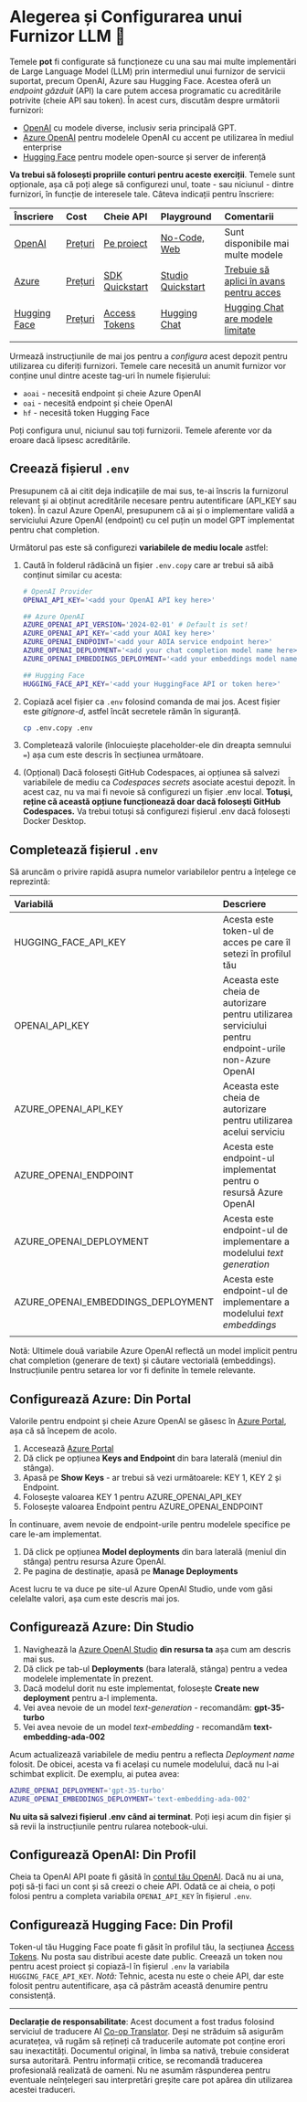 <!--
CO_OP_TRANSLATOR_METADATA:
{
  "original_hash": "49ededa179004ea998664c780fbeac39",
  "translation_date": "2025-08-26T19:11:56+00:00",
  "source_file": "00-course-setup/03-providers.md",
  "language_code": "ro"
}
-->
# Alegerea și Configurarea unui Furnizor LLM 🔑

Temele **pot** fi configurate să funcționeze cu una sau mai multe implementări de Large Language Model (LLM) prin intermediul unui furnizor de servicii suportat, precum OpenAI, Azure sau Hugging Face. Acestea oferă un _endpoint găzduit_ (API) la care putem accesa programatic cu acreditările potrivite (cheie API sau token). În acest curs, discutăm despre următorii furnizori:

 - [OpenAI](https://platform.openai.com/docs/models?WT.mc_id=academic-105485-koreyst) cu modele diverse, inclusiv seria principală GPT.
 - [Azure OpenAI](https://learn.microsoft.com/azure/ai-services/openai/?WT.mc_id=academic-105485-koreyst) pentru modelele OpenAI cu accent pe utilizarea în mediul enterprise
 - [Hugging Face](https://huggingface.co/docs/hub/index?WT.mc_id=academic-105485-koreyst) pentru modele open-source și server de inferență

**Va trebui să folosești propriile conturi pentru aceste exerciții**. Temele sunt opționale, așa că poți alege să configurezi unul, toate - sau niciunul - dintre furnizori, în funcție de interesele tale. Câteva indicații pentru înscriere:

| Înscriere | Cost | Cheie API | Playground | Comentarii |
|:---|:---|:---|:---|:---|
| [OpenAI](https://platform.openai.com/signup?WT.mc_id=academic-105485-koreyst)| [Prețuri](https://openai.com/pricing#language-models?WT.mc_id=academic-105485-koreyst)| [Pe proiect](https://platform.openai.com/api-keys?WT.mc_id=academic-105485-koreyst) | [No-Code, Web](https://platform.openai.com/playground?WT.mc_id=academic-105485-koreyst) | Sunt disponibile mai multe modele |
| [Azure](https://aka.ms/azure/free?WT.mc_id=academic-105485-koreyst)| [Prețuri](https://azure.microsoft.com/pricing/details/cognitive-services/openai-service/?WT.mc_id=academic-105485-koreyst)| [SDK Quickstart](https://learn.microsoft.com/azure/ai-services/openai/quickstart?WT.mc_id=academic-105485-koreyst)| [Studio Quickstart](https://learn.microsoft.com/azure/ai-services/openai/quickstart?WT.mc_id=academic-105485-koreyst) |  [Trebuie să aplici în avans pentru acces](https://learn.microsoft.com/azure/ai-services/openai/?WT.mc_id=academic-105485-koreyst)|
| [Hugging Face](https://huggingface.co/join?WT.mc_id=academic-105485-koreyst) | [Prețuri](https://huggingface.co/pricing) | [Access Tokens](https://huggingface.co/docs/hub/security-tokens?WT.mc_id=academic-105485-koreyst) | [Hugging Chat](https://huggingface.co/chat/?WT.mc_id=academic-105485-koreyst)| [Hugging Chat are modele limitate](https://huggingface.co/chat/models?WT.mc_id=academic-105485-koreyst) |
| | | | | |

Urmează instrucțiunile de mai jos pentru a _configura_ acest depozit pentru utilizarea cu diferiți furnizori. Temele care necesită un anumit furnizor vor conține unul dintre aceste tag-uri în numele fișierului:

- `aoai` - necesită endpoint și cheie Azure OpenAI
- `oai` - necesită endpoint și cheie OpenAI
- `hf` - necesită token Hugging Face

Poți configura unul, niciunul sau toți furnizorii. Temele aferente vor da eroare dacă lipsesc acreditările.

## Creează fișierul `.env`

Presupunem că ai citit deja indicațiile de mai sus, te-ai înscris la furnizorul relevant și ai obținut acreditările necesare pentru autentificare (API_KEY sau token). În cazul Azure OpenAI, presupunem că ai și o implementare validă a serviciului Azure OpenAI (endpoint) cu cel puțin un model GPT implementat pentru chat completion.

Următorul pas este să configurezi **variabilele de mediu locale** astfel:

1. Caută în folderul rădăcină un fișier `.env.copy` care ar trebui să aibă conținut similar cu acesta:

   ```bash
   # OpenAI Provider
   OPENAI_API_KEY='<add your OpenAI API key here>'

   ## Azure OpenAI
   AZURE_OPENAI_API_VERSION='2024-02-01' # Default is set!
   AZURE_OPENAI_API_KEY='<add your AOAI key here>'
   AZURE_OPENAI_ENDPOINT='<add your AOIA service endpoint here>'
   AZURE_OPENAI_DEPLOYMENT='<add your chat completion model name here>' 
   AZURE_OPENAI_EMBEDDINGS_DEPLOYMENT='<add your embeddings model name here>'

   ## Hugging Face
   HUGGING_FACE_API_KEY='<add your HuggingFace API or token here>'
   ```

2. Copiază acel fișier ca `.env` folosind comanda de mai jos. Acest fișier este _gitignore-d_, astfel încât secretele rămân în siguranță.

   ```bash
   cp .env.copy .env
   ```

3. Completează valorile (înlocuiește placeholder-ele din dreapta semnului `=`) așa cum este descris în secțiunea următoare.

4. (Opțional) Dacă folosești GitHub Codespaces, ai opțiunea să salvezi variabilele de mediu ca _Codespaces secrets_ asociate acestui depozit. În acest caz, nu va mai fi nevoie să configurezi un fișier .env local. **Totuși, reține că această opțiune funcționează doar dacă folosești GitHub Codespaces.** Va trebui totuși să configurezi fișierul .env dacă folosești Docker Desktop.

## Completează fișierul `.env`

Să aruncăm o privire rapidă asupra numelor variabilelor pentru a înțelege ce reprezintă:

| Variabilă  | Descriere  |
| :--- | :--- |
| HUGGING_FACE_API_KEY | Acesta este token-ul de acces pe care îl setezi în profilul tău |
| OPENAI_API_KEY | Aceasta este cheia de autorizare pentru utilizarea serviciului pentru endpoint-urile non-Azure OpenAI |
| AZURE_OPENAI_API_KEY | Aceasta este cheia de autorizare pentru utilizarea acelui serviciu |
| AZURE_OPENAI_ENDPOINT | Acesta este endpoint-ul implementat pentru o resursă Azure OpenAI |
| AZURE_OPENAI_DEPLOYMENT | Acesta este endpoint-ul de implementare a modelului _text generation_ |
| AZURE_OPENAI_EMBEDDINGS_DEPLOYMENT | Acesta este endpoint-ul de implementare a modelului _text embeddings_ |
| | |

Notă: Ultimele două variabile Azure OpenAI reflectă un model implicit pentru chat completion (generare de text) și căutare vectorială (embeddings). Instrucțiunile pentru setarea lor vor fi definite în temele relevante.

## Configurează Azure: Din Portal

Valorile pentru endpoint și cheie Azure OpenAI se găsesc în [Azure Portal](https://portal.azure.com?WT.mc_id=academic-105485-koreyst), așa că să începem de acolo.

1. Accesează [Azure Portal](https://portal.azure.com?WT.mc_id=academic-105485-koreyst)
1. Dă click pe opțiunea **Keys and Endpoint** din bara laterală (meniul din stânga).
1. Apasă pe **Show Keys** - ar trebui să vezi următoarele: KEY 1, KEY 2 și Endpoint.
1. Folosește valoarea KEY 1 pentru AZURE_OPENAI_API_KEY
1. Folosește valoarea Endpoint pentru AZURE_OPENAI_ENDPOINT

În continuare, avem nevoie de endpoint-urile pentru modelele specifice pe care le-am implementat.

1. Dă click pe opțiunea **Model deployments** din bara laterală (meniul din stânga) pentru resursa Azure OpenAI.
1. Pe pagina de destinație, apasă pe **Manage Deployments**

Acest lucru te va duce pe site-ul Azure OpenAI Studio, unde vom găsi celelalte valori, așa cum este descris mai jos.

## Configurează Azure: Din Studio

1. Navighează la [Azure OpenAI Studio](https://oai.azure.com?WT.mc_id=academic-105485-koreyst) **din resursa ta** așa cum am descris mai sus.
1. Dă click pe tab-ul **Deployments** (bara laterală, stânga) pentru a vedea modelele implementate în prezent.
1. Dacă modelul dorit nu este implementat, folosește **Create new deployment** pentru a-l implementa.
1. Vei avea nevoie de un model _text-generation_ - recomandăm: **gpt-35-turbo**
1. Vei avea nevoie de un model _text-embedding_ - recomandăm **text-embedding-ada-002**

Acum actualizează variabilele de mediu pentru a reflecta _Deployment name_ folosit. De obicei, acesta va fi același cu numele modelului, dacă nu l-ai schimbat explicit. De exemplu, ai putea avea:

```bash
AZURE_OPENAI_DEPLOYMENT='gpt-35-turbo'
AZURE_OPENAI_EMBEDDINGS_DEPLOYMENT='text-embedding-ada-002'
```

**Nu uita să salvezi fișierul .env când ai terminat**. Poți ieși acum din fișier și să revii la instrucțiunile pentru rularea notebook-ului.

## Configurează OpenAI: Din Profil

Cheia ta OpenAI API poate fi găsită în [contul tău OpenAI](https://platform.openai.com/api-keys?WT.mc_id=academic-105485-koreyst). Dacă nu ai una, poți să-ți faci un cont și să creezi o cheie API. Odată ce ai cheia, o poți folosi pentru a completa variabila `OPENAI_API_KEY` în fișierul `.env`.

## Configurează Hugging Face: Din Profil

Token-ul tău Hugging Face poate fi găsit în profilul tău, la secțiunea [Access Tokens](https://huggingface.co/settings/tokens?WT.mc_id=academic-105485-koreyst). Nu posta sau distribui aceste date public. Creează un token nou pentru acest proiect și copiază-l în fișierul `.env` la variabila `HUGGING_FACE_API_KEY`. _Notă:_ Tehnic, acesta nu este o cheie API, dar este folosit pentru autentificare, așa că păstrăm această denumire pentru consistență.

---

**Declarație de responsabilitate**:
Acest document a fost tradus folosind serviciul de traducere AI [Co-op Translator](https://github.com/Azure/co-op-translator). Deși ne străduim să asigurăm acuratețea, vă rugăm să rețineți că traducerile automate pot conține erori sau inexactități. Documentul original, în limba sa nativă, trebuie considerat sursa autoritară. Pentru informații critice, se recomandă traducerea profesională realizată de oameni. Nu ne asumăm răspunderea pentru eventuale neînțelegeri sau interpretări greșite care pot apărea din utilizarea acestei traduceri.